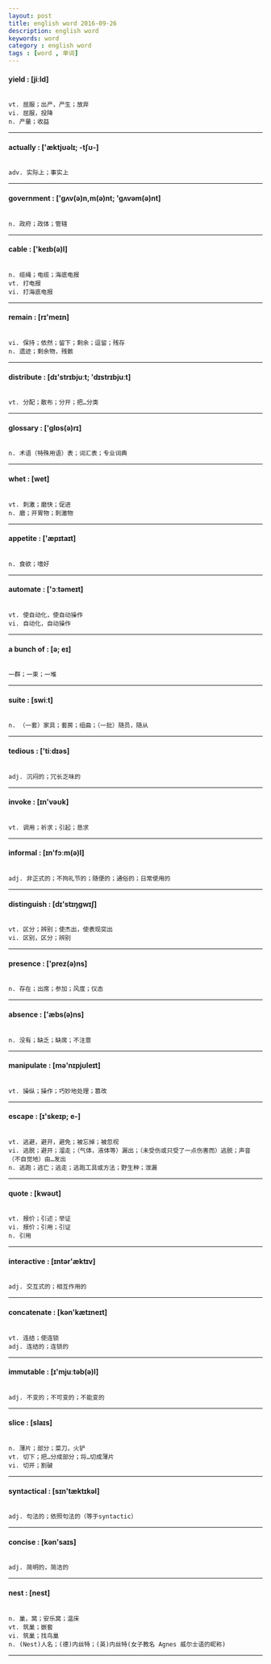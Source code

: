 ```yaml
---
layout: post
title: english word 2016-09-26
description: english word
keywords: word
category : english word
tags : [word , 单词]
---
```

#### yield : [jiːld]
```

vt. 屈服；出产，产生；放弃
vi. 屈服，投降
n. 产量；收益
```
--------------------------------------

#### actually : ['æktjʊəlɪ; -tʃʊ-]
```

adv. 实际上；事实上
```
--------------------------------------

#### government : ['gʌv(ə)n,m(ə)nt; 'gʌvəm(ə)nt]
```

n. 政府；政体；管辖
```
--------------------------------------

#### cable : ['keɪb(ə)l]
```

n. 缆绳；电缆；海底电报
vt. 打电报
vi. 打海底电报
```
--------------------------------------

#### remain : [rɪ'meɪn]
```

vi. 保持；依然；留下；剩余；逗留；残存
n. 遗迹；剩余物，残骸
```
--------------------------------------

#### distribute : [dɪ'strɪbjuːt; 'dɪstrɪbjuːt]
```

vt. 分配；散布；分开；把…分类
```
--------------------------------------

#### glossary : ['glɒs(ə)rɪ]
```

n. 术语（特殊用语）表；词汇表；专业词典
```
--------------------------------------

#### whet : [wet]
```

vt. 刺激；磨快；促进
n. 磨；开胃物；刺激物
```
--------------------------------------

#### appetite : ['æpɪtaɪt]
```

n. 食欲；嗜好
```
--------------------------------------

#### automate : ['ɔːtəmeɪt]
```

vt. 使自动化，使自动操作
vi. 自动化，自动操作
```
--------------------------------------

#### a bunch of : [ə; eɪ]
```

一群；一束；一堆
```
--------------------------------------

#### suite : [swiːt]
```

n. （一套）家具；套房；组曲；（一批）随员，随从
```
--------------------------------------

#### tedious : ['tiːdɪəs]
```

adj. 沉闷的；冗长乏味的
```
--------------------------------------

#### invoke : [ɪn'vəʊk]
```

vt. 调用；祈求；引起；恳求
```
--------------------------------------

#### informal : [ɪn'fɔːm(ə)l]
```

adj. 非正式的；不拘礼节的；随便的；通俗的；日常使用的
```
--------------------------------------

#### distinguish : [dɪ'stɪŋgwɪʃ]
```

vt. 区分；辨别；使杰出，使表现突出
vi. 区别，区分；辨别
```
--------------------------------------

#### presence : ['prez(ə)ns]
```

n. 存在；出席；参加；风度；仪态
```
--------------------------------------

#### absence : ['æbs(ə)ns]
```

n. 没有；缺乏；缺席；不注意
```
--------------------------------------

#### manipulate : [mə'nɪpjʊleɪt]
```

vt. 操纵；操作；巧妙地处理；篡改
```
--------------------------------------

#### escape : [ɪ'skeɪp; e-]
```

vt. 逃避，避开，避免；被忘掉；被忽视
vi. 逃脱；避开；溜走；（气体，液体等）漏出；（未受伤或只受了一点伤害而）逃脱；声音（不自觉地）由…发出
n. 逃跑；逃亡；逃走；逃跑工具或方法；野生种；泄漏
```
--------------------------------------

#### quote : [kwəʊt]
```

vt. 报价；引述；举证
vi. 报价；引用；引证
n. 引用
```
--------------------------------------

#### interactive : [ɪntər'æktɪv]
```

adj. 交互式的；相互作用的
```
--------------------------------------

#### concatenate : [kən'kætɪneɪt]
```

vt. 连结；使连锁
adj. 连结的；连锁的
```
--------------------------------------

#### immutable : [ɪ'mjuːtəb(ə)l]
```

adj. 不变的；不可变的；不能变的
```
--------------------------------------

#### slice : [slaɪs]
```

n. 薄片；部分；菜刀，火铲
vt. 切下；把…分成部分；将…切成薄片
vi. 切开；割破
```
--------------------------------------

#### syntactical : [sɪn'tæktɪkəl]
```

adj. 句法的；依照句法的（等于syntactic）
```
--------------------------------------

#### concise : [kən'saɪs]
```

adj. 简明的，简洁的
```
--------------------------------------

#### nest : [nest]
```

n. 巢，窝；安乐窝；温床
vt. 筑巢；嵌套
vi. 筑巢；找鸟巢
n. (Nest)人名；(德)内丝特；(英)内丝特(女子教名 Agnes 威尔士语的昵称)
```
--------------------------------------

